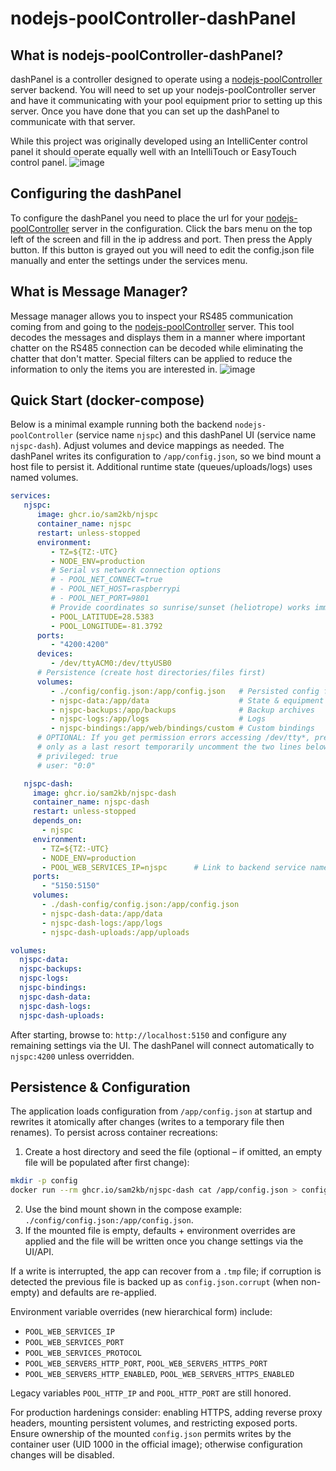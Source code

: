 ﻿# nodejs-poolController-dashPanel
## What is nodejs-poolController-dashPanel?
dashPanel is a controller designed to operate using a [nodejs-poolController](https://github.com/tagyoureit/nodejs-poolController) server backend.  You will need to set up your nodejs-poolController server and have it communicating with your pool equipment prior to setting up this server.  Once you have done that you can set up the dashPanel to communicate with that server.

While this project was originally developed using an IntelliCenter control panel it should operate equally well with an IntelliTouch or EasyTouch control panel.
![image](https://user-images.githubusercontent.com/47839015/83304160-38a86780-a1b3-11ea-8214-442db6c6bdc4.png)

## Configuring the dashPanel
To configure the dashPanel you need to place the url for your [nodejs-poolController](https://github.com/tagyoureit/nodejs-poolController) server in the configuration.  Click the bars menu on the top left of the screen and fill in the ip address and port.  Then press the Apply button.  If this button is grayed out you will need to edit the config.json file manually and enter the settings under the services menu.

## What is Message Manager?
Message manager allows you to inspect your RS485 communication coming from and going to the [nodejs-poolController](https://github.com/tagyoureit/nodejs-poolController) server.  This tool decodes the messages and displays them in a manner where important chatter on the RS485 connection can be decoded while eliminating the chatter that don't matter.  Special filters can be applied to reduce the information to only the items you are interested in.
![image](https://user-images.githubusercontent.com/47839015/83314254-7a92d700-a1ce-11ea-8891-545db084624e.png)

## Quick Start (docker-compose)
Below is a minimal example running both the backend `nodejs-poolController` (service name `njspc`) and this dashPanel UI (service name `njspc-dash`). Adjust volumes and device mappings as needed. The dashPanel writes its configuration to `/app/config.json`, so we bind mount a host file to persist it. Additional runtime state (queues/uploads/logs) uses named volumes.

```yaml
services:
   njspc:
      image: ghcr.io/sam2kb/njspc
      container_name: njspc
      restart: unless-stopped
      environment:
         - TZ=${TZ:-UTC}
         - NODE_ENV=production
         # Serial vs network connection options
         # - POOL_NET_CONNECT=true
         # - POOL_NET_HOST=raspberrypi
         # - POOL_NET_PORT=9801
         # Provide coordinates so sunrise/sunset (heliotrope) works immediately - change as needed
         - POOL_LATITUDE=28.5383
         - POOL_LONGITUDE=-81.3792
      ports:
         - "4200:4200"
      devices:
         - /dev/ttyACM0:/dev/ttyUSB0
      # Persistence (create host directories/files first)
      volumes:
         - ./config/config.json:/app/config.json   # Persisted config file on host
         - njspc-data:/app/data                    # State & equipment snapshots
         - njspc-backups:/app/backups              # Backup archives
         - njspc-logs:/app/logs                    # Logs
         - njspc-bindings:/app/web/bindings/custom # Custom bindings
      # OPTIONAL: If you get permission errors accessing /dev/tty*, prefer adding the container user to the host dialout/uucp group;
      # only as a last resort temporarily uncomment the two lines below to run privileged/root (less secure).
      # privileged: true
      # user: "0:0"

   njspc-dash:
     image: ghcr.io/sam2kb/njspc-dash
     container_name: njspc-dash
     restart: unless-stopped
     depends_on:
       - njspc
     environment:
       - TZ=${TZ:-UTC}
       - NODE_ENV=production
       - POOL_WEB_SERVICES_IP=njspc      # Link to backend service name
     ports:
       - "5150:5150"
     volumes:
       - ./dash-config/config.json:/app/config.json
       - njspc-dash-data:/app/data
       - njspc-dash-logs:/app/logs
       - njspc-dash-uploads:/app/uploads

volumes:
  njspc-data:
  njspc-backups:
  njspc-logs:
  njspc-bindings:
  njspc-dash-data:
  njspc-dash-logs:
  njspc-dash-uploads:
```

After starting, browse to: `http://localhost:5150` and configure any remaining settings via the UI. The dashPanel will connect automatically to `njspc:4200` unless overridden.

## Persistence & Configuration
The application loads configuration from `/app/config.json` at startup and rewrites it atomically after changes (writes to a temporary file then renames). To persist across container recreations:

1. Create a host directory and seed the file (optional – if omitted, an empty file will be populated after first change):
  ```bash
  mkdir -p config
  docker run --rm ghcr.io/sam2kb/njspc-dash cat /app/config.json > config/config.json
  ```
2. Use the bind mount shown in the compose example: `./config/config.json:/app/config.json`.
3. If the mounted file is empty, defaults + environment overrides are applied and the file will be written once you change settings via the UI/API.

If a write is interrupted, the app can recover from a `.tmp` file; if corruption is detected the previous file is backed up as `config.json.corrupt` (when non-empty) and defaults are re-applied.

Environment variable overrides (new hierarchical form) include:
* `POOL_WEB_SERVICES_IP`
* `POOL_WEB_SERVICES_PORT`
* `POOL_WEB_SERVICES_PROTOCOL`
* `POOL_WEB_SERVERS_HTTP_PORT`, `POOL_WEB_SERVERS_HTTPS_PORT`
* `POOL_WEB_SERVERS_HTTP_ENABLED`, `POOL_WEB_SERVERS_HTTPS_ENABLED`

Legacy variables `POOL_HTTP_IP` and `POOL_HTTP_PORT` are still honored.

For production hardenings consider: enabling HTTPS, adding reverse proxy headers, mounting persistent volumes, and restricting exposed ports. Ensure ownership of the mounted `config.json` permits writes by the container user (UID 1000 in the official image); otherwise configuration changes will be disabled.


